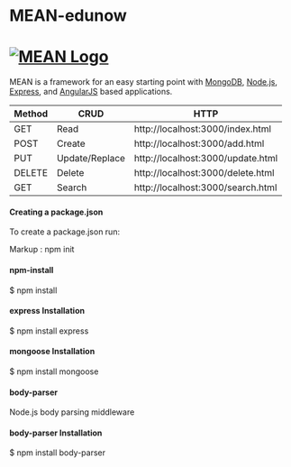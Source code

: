 # MEAN-edunow

# [![MEAN Logo](http://mean.io/system/assets/img/logos/meanlogo.png)](http://mean.io/) 

MEAN is a framework for an easy starting point with [MongoDB](https://www.mongodb.org/), [Node.js](http://www.nodejs.org/), [Express](http://expressjs.com/), and [AngularJS](https://angularjs.org/) based applications. 

Method | CRUD           | HTTP                              |
------ | -------------- | --------------------------------- | 
GET    | Read           | http://localhost:3000/index.html  | 
POST   | Create         | http://localhost:3000/add.html    |
PUT    | Update/Replace | http://localhost:3000/update.html | 
DELETE | Delete         | http://localhost:3000/delete.html |
GET    | Search         | http://localhost:3000/search.html | 

#### Creating a package.json  

To create a package.json run:

Markup :  npm init

#### npm-install  

$ npm install

#### express Installation  

$ npm install express

#### mongoose Installation 

$ npm install mongoose

#### body-parser 

Node.js body parsing middleware

#### body-parser Installation  

$ npm install body-parser
